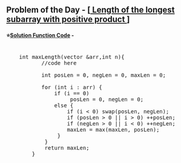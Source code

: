 ## Problem of the Day - [<a href="https://practice.geeksforgeeks.org/problems/4dfa8ba14d4c94f4d7637b6b5246782412f3aeb8/1"> Length of the longest subarray with positive product </a>]


#### ⭐<ins>Solution Function Code</ins> -
<pre>

    int maxLength(vector<int> &arr,int n){
           //code here
           
           int posLen = 0, negLen = 0, maxLen = 0;
           
           for (int i : arr) {
               if (i == 0) 
                    posLen = 0, negLen = 0;
               else {
                   if (i < 0) swap(posLen, negLen);
                   if (posLen > 0 || i > 0) ++posLen;
                   if (negLen > 0 || i < 0) ++negLen;
                   maxLen = max(maxLen, posLen);
                }
            }
            return maxLen;
        }
</pre>
